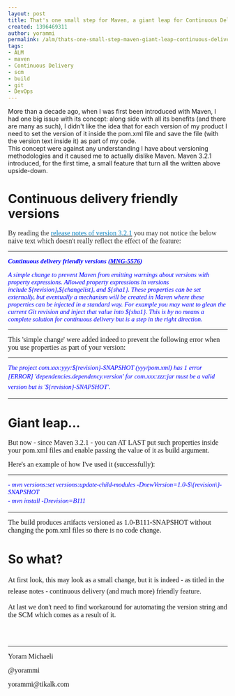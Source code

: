 ```yaml
---
layout: post
title: That's one small step for Maven, a giant leap for Continuous Delivery
created: 1396469311
author: yorammi
permalink: /alm/thats-one-small-step-maven-giant-leap-continuous-delivery
tags:
- ALM
- maven
- Continuous Delivery
- scm
- build
- git
- DevOps
---
```

<p>More than a decade ago, when I was first been introduced with Maven, I had one big issue with its concept:&nbsp;along side with all its benefits (and there are many as such), I didn&#39;t like the idea that for each version of my product I need to set the version of it inside the pom.xml file and save the file (with the version text inside it) as part of my code.<br />
This concept were against any understanding I have about versioning methodologies and it caused me to actually dislike Maven. Maven 3.2.1 introduced, for the first time, a&nbsp;small feature that turn all the written above upside-down.</p>

<h1>Continuous delivery friendly versions</h1>

<p><font color="#333333"><font face="Times New Roman, serif"><font size="3">By reading the&nbsp;</font></font></font><a href="http://maven.apache.org/docs/3.2.1/release-notes.html"><font color="#0782c1"><font face="Times New Roman, serif"><font size="3">release notes of version 3.2.1</font></font></font></a><font color="#333333"><font face="Times New Roman, serif"><font size="3">&nbsp;you may not notice the below naive text which doesn&#39;t really reflect the effect of the feature:</font></font></font></p>

<hr />
<p><strong><span style="color:#0000FF;"><font face="Times New Roman, serif"><font style="font-size: 11pt"><i>Continuous delivery friendly versions </i></font></font><font face="Times New Roman, serif"><font style="font-size: 11pt"><i>(</i></font></font></span><a href="https://jira.codehaus.org/browse/MNG-5576"><span style="color:#0000FF;"><span style="text-decoration: none"><font face="Times New Roman, serif"><font style="font-size: 11pt"><i>MNG-5576</i></font></font></span></span></a><span style="color:#0000FF;"><font face="Times New Roman, serif"><font style="font-size: 11pt"><i>)</i></font></font></span></strong></p>

<p><span style="color:#0000FF;"><font face="Times New Roman, serif"><font style="font-size: 11pt"><i>A simple change to prevent Maven from emitting warnings about versions with property expressions. Allowed property expressions in versions include&nbsp;</i></font></font><tt><font face="Times New Roman, serif"><font style="font-size: 11pt"><i>${revision}</i></font></font></tt><font face="Times New Roman, serif"><font style="font-size: 11pt"><i>,</i></font></font><tt><font face="Times New Roman, serif"><font style="font-size: 11pt"><i>${changelist}</i></font></font></tt><font face="Times New Roman, serif"><font style="font-size: 11pt"><i>, and&nbsp;</i></font></font><tt><font face="Times New Roman, serif"><font style="font-size: 11pt"><i>${sha1}</i></font></font></tt><font face="Times New Roman, serif"><font style="font-size: 11pt"><i>. These properties can be set externally, but eventually a mechanism will be created in Maven where these properties can be injected in a standard way. For example you may want to glean the current Git revision and inject that value into ${sha1}. This is by no means a complete solution for continuous delivery but is a step in the right direction.</i></font></font></span></p>

<hr />
<p><font face="Times New Roman, serif"><font size="3">This &#39;simple change&#39; were added indeed to prevent the following error when you use properties as part of your version:</font></font></p>

<hr />
<p><span style="color:#0000FF;"><font face="Times New Roman, serif"><font style="font-size: 11pt"><i>The project com.xxx:yyy:${revision}-SNAPSHOT (yyy/pom.xml) has 1 error</i></font></font></span><br />
<i style="font-size: 11pt; font-family: 'Times New Roman', serif; color: rgb(0, 0, 255); line-height: 1.6em;">[ERROR] &#39;dependencies.dependency.version&#39; for com.xxx:zzz:jar must be a valid version but is &#39;${revision}-SNAPSHOT&#39;.</i></p>

<hr />
<h1>Giant leap...</h1>

<p><font face="Times New Roman, serif"><font size="3">But now - since Maven 3.2.1 - you can AT LAST put such properties inside your pom.xml files and enable passing the value of it as build argument.</font></font></p>

<p><font face="Times New Roman, serif"><font size="3">Here&#39;s an example of how I&#39;ve used it (successfully):</font></font></p>

<hr />
<p><span style="color:#0000FF;"><font face="Times New Roman, serif"><font style="font-size: 11pt"><i>-&nbsp;mvn versions:set versions:update-child-modules -DnewVersion=1.0-$\{revision\}-SNAPSHOT</i></font></font></span><br />
<i style="font-size: 11pt; font-family: 'Times New Roman', serif; color: rgb(0, 0, 255); line-height: 1.6em;">-&nbsp;mvn install -Drevision=B111</i></p>

<hr />
<p><font face="Times New Roman, serif"><font size="3">​</font></font><font face="Times New Roman, serif"><font size="3">The build produces artifacts versioned as 1.0-B111-SNAPSHOT without changing the pom.xml files so there is no code change.</font></font></p>

<h1>So what?</h1>

<p><span style="font-size: medium; font-family: 'Times New Roman', serif; line-height: 1.6em;">At first look, this may look as a small change, but it is indeed -&nbsp;as titled in the release notes - continuous delivery (and much more) friendly feature.</span></p>

<p><font face="Times New Roman, serif"><font size="3">At last we don&#39;t need to find workaround for automating the version string and the SCM which comes as a result of it.</font></font></p>

<p><br />
&nbsp;</p>

<hr />
<p><font face="Times New Roman, serif"><font size="3">Yoram Michaeli&nbsp;</font></font></p>

<p><font face="Times New Roman, serif"><font size="3">@yorammi</font></font></p>

<p><font face="Times New Roman, serif"><font size="3">yorammi@tikalk.com</font></font></p>

<p><br />
&nbsp;</p>

<p><br />
<br />
&nbsp;</p>
